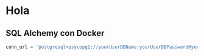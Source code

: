 # Hola

## SQL Alchemy con Docker

```python
conn_url = 'postgresql+psycopg2://yourUserDBName:yourUserDBPassword@yourDBDockerContainerName/yourDBName'
```